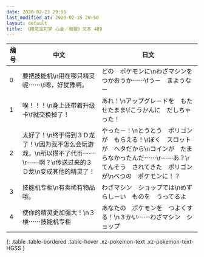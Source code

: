 ```yaml
---
date: 2020-02-23 20:56
last_modified_at: 2020-02-25 20:50
layout: default
title: 《精灵宝可梦 心金／魂银》文本 489
---
```

| 编号 | 中文 | 日文 |
| ---- | ---- | ---- |
| 0 | 要把技能机\n用在哪只精灵呢⋯⋯\f嗯，好犹豫啊。 | どの　ポケモンに\nわざマシンを　つかおうか⋯⋯\fう－　まような－ |
| 1 | 唉！！！\n身上还带着升级卡\f就交换掉了！ | あれ！\nアップグレ－ドを　もたせたまま\fこうかんに　だしちゃった！ |
| 2 | 太好了！\n终于得到３Ｄ龙了！\r因为我不怎么会玩游戏，\n所以攒不了代币⋯⋯\r⋯⋯啊？\r传送过来的３Ｄ龙\n变成其他的精灵了！ | やった－！\nとうとう　ポリゴンが　もらえる！\rぼく　スロットが　ヘタだから\nコインが　たまらなかったんだ⋯⋯\r⋯⋯あ？\rてんそう　されてきた　ポリゴンが\nべつの　ポケモンに！？ |
| 3 | 技能机专柜\n有卖稀有物品哦。 | わざマシン　ショップでは\nめずらし－い　ものを　うってるよ |
| 4 | 使你的精灵更加强大！\n３楼⋯⋯技能机专柜 | あなたの　ポケモンを　つよくする！\n３かい⋯⋯わざマシン　ショップ |
{: .table .table-bordered .table-hover .xz-pokemon-text .xz-pokemon-text-HGSS }
